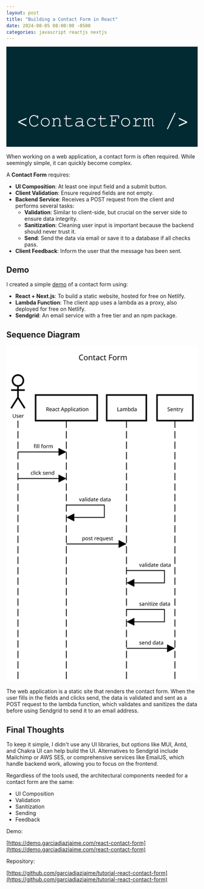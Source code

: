```yaml
---
layout: post
title: "Building a Contact Form in React"
date: 2024-08-05 08:00:00 -0500
categories: javascript reactjs nextjs
---
```


![Building a Contact Form in React](/assets/react-contact-form/banner.png)

When working on a web application, a contact form is often required. While seemingly simple, it can quickly become complex.

A **Contact Form** requires:

- **UI Composition**: At least one input field and a submit button.
- **Client Validation**: Ensure required fields are not empty.
- **Backend Service**: Receives a POST request from the client and performs several tasks:
  - **Validation**: Similar to client-side, but crucial on the server side to ensure data integrity.
  - **Sanitization**: Cleaning user input is important because the backend should never trust it.
  - **Send**: Send the data via email or save it to a database if all checks pass.
- **Client Feedback**: Inform the user that the message has been sent.

## Demo

I created a simple [demo](https://demo.garciadiazjaime.com/react-contact-form) of a contact form using:

- **React + Next.js**: To build a static website, hosted for free on Netlify.
- **Lambda Function**: The client app uses a lambda as a proxy, also deployed for free on Netlify.
- **Sendgrid**: An email service with a free tier and an npm package.

## Sequence Diagram

![Image 1. Interactions between Client and Server when Sending a Contact Form](https://raw.githubusercontent.com/garciadiazjaime/tutorial-react-contact-form/e5427b20f71fa89217611c4209e163f7f8345665/public/Contact_Form.svg)

The web application is a static site that renders the contact form. When the user fills in the fields and clicks send, the data is validated and sent as a POST request to the lambda function, which validates and sanitizes the data before using Sendgrid to send it to an email address.

## Final Thoughts

To keep it simple, I didn't use any UI libraries, but options like MUI, Antd, and Chakra UI can help build the UI. Alternatives to Sendgrid include Mailchimp or AWS SES, or comprehensive services like EmailJS, which handle backend work, allowing you to focus on the frontend.

Regardless of the tools used, the architectural components needed for a contact form are the same:

- UI Composition
- Validation
- Sanitization
- Sending
- Feedback

Demo:

[https://demo.garciadiazjaime.com/react-contact-form](https://demo.garciadiazjaime.com/react-contact-form)

Repository:

[https://github.com/garciadiazjaime/tutorial-react-contact-form](https://github.com/garciadiazjaime/tutorial-react-contact-form)
